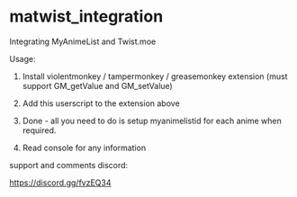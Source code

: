 # matwist_integration
Integrating MyAnimeList and Twist.moe

Usage:

1. Install violentmonkey / tampermonkey / greasemonkey extension (must support GM_getValue and GM_setValue)

2. Add this userscript to the extension above

3. Done - all you need to do is setup myanimelistid for each anime when required.

4. Read console for any information

support and comments discord:

https://discord.gg/fvzEQ34

